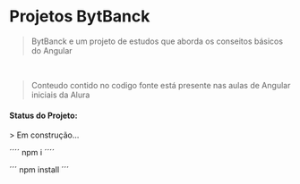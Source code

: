 # Projetos BytBanck

> BytBanck e um projeto de estudos que aborda os conseitos básicos do Angular 

<br>

> Conteudo contido no codigo fonte está presente nas aulas de Angular iniciais da Alura

<h4>Status do Projeto: </h4>
> Em construção...
 
´´´´
npm i
´´´´

´´´
npm install
´´´
